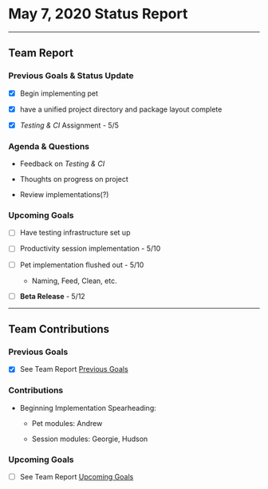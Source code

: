 <h1>May 7, 2020 Status Report</h1>

---

<h2>Team Report</h2>
<h3>Previous Goals & Status Update</h3>

- [x] Begin implementing pet

- [x] have a unified project directory and package layout complete

- [x] *Testing & CI* Assignment - 5/5

<h3>Agenda & Questions</h3>

- Feedback on *Testing & CI*

- Thoughts on progress on project

- Review implementations(?)

<h3>Upcoming Goals</h3>

- [ ] Have testing infrastructure set up

- [ ] Productivity session implementation - 5/10

- [ ] Pet implementation flushed out - 5/10
  
  - Naming, Feed, Clean, etc.

- [ ] __Beta Release__ - 5/12

---

<h2>Team Contributions</h2>
<h3>Previous Goals</h3>

- [x] See Team Report [Previous Goals](https://github.com/haciim/study_buddy_2020/new/master/status_reports#previous-goals--status-updat)

<h3>Contributions</h3>

- Beginning Implementation Spearheading:
  
  - Pet modules: Andrew
  
  - Session modules: Georgie, Hudson

<h3>Upcoming Goals</h3>

- [ ] See Team Report [Upcoming Goals](https://github.com/haciim/study_buddy_2020/new/master/status_reports#upcoming-goals)
